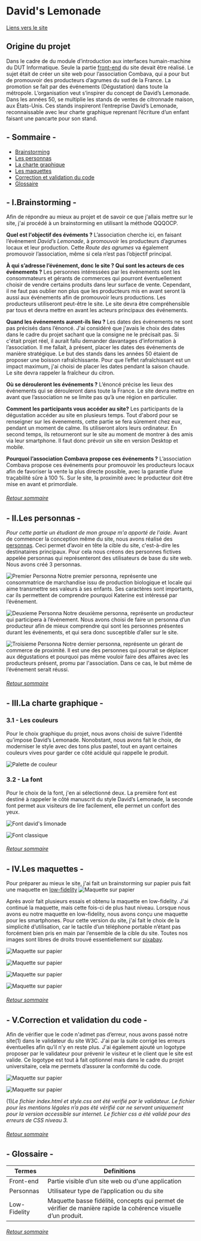 # David's Lemonade

[Liens vers le site](https://davids-lemonade-iut.000webhostapp.com/)

## Origine du projet
Dans le cadre de du module d’introduction aux interfaces humain-machine du DUT Informatique. Seule la partie [front-end](#glossaire) du site devait être réalisé. Le sujet était de créer un site web pour l’association Combava, qui a pour but de promouvoir des producteurs d’agrumes du sud de la France. La promotion se fait par des événements (Dégustation) dans toute la métropole. L’organisation veut s’inspirer du concept de David’s Lemonade. Dans les années 50, se multiplie les stands de ventes de citronnade maison, aux États-Unis. Ces stands inspireront l’entreprise David’s Lemonade, reconnaissable avec leur charte graphique reprenant l’écriture d’un enfant faisant une pancarte pour son stand.



##  - Sommaire - <a id="sommaire"></a>
- [Brainstorming](#brainstorming)
- [Les personnas](#personnas)
- [La charte graphique](#graphisme)
- [Les maquettes](#maquette)
- [Correction et validation du code](#correction)
- [Glossaire](#glossaire)

## - I.Brainstorming - <a id="brainstorming"></a> 
Afin de répondre au mieux au projet et de savoir ce que j'allais mettre sur le site, j'ai procédé à un brainstorming en utilisant la méthode QQQOCP.

**Quel est l'objectif des évéments ?**
L’association cherche ici, en faisant l’événement *David’s Lemonade*, à promouvoir les producteurs d’agrumes locaux et leur production. Cette *Route des    agrumes* va également promouvoir l’association, même si cela n’est pas l’objectif principal.

**À qui s’adresse l’événement, donc le site ? Qui sont les acteurs de ces événements ?**
Les personnes intéressées par les événements sont les consommateurs et gérants de commerces qui pourront éventuellement choisir de vendre certains
produits dans leur surface de vente. Cependant, il ne faut pas oublier non plus que les producteurs mis en avant seront là aussi aux événements afin de
promouvoir leurs productions. Les producteurs utiliseront peut-être le site. Le site devra être compréhensible par tous et devra mettre en avant les acteurs
principaux des événements.

**Quand les événements auront-ils lieu ?**
Les dates des événements ne sont pas précisés dans l’énoncé. J'ai considéré que j'avais le choix des dates dans le cadre du projet sachant que la consigne ne le précisait pas. Si c'était projet réel, il aurait fallu demander davantages d’information à l’association. Il me fallait, à présent, placer les dates des événements de manière stratégique. Le but des stands dans les années 50 étaient de proposer une boisson rafraîchissante. Pour que l’effet rafraîchissant est un impact maximum, j'ai choisi de placer les dates pendant la saison chaude. Le site devra rappeler la fraîcheur du citron.

**Où se dérouleront les événements ?**
L’énoncé précise les lieux des événements qui se dérouleront dans toute la France. Le site devra mettre en avant que l’association ne se limite pas qu’à une région en particulier.

**Comment les participants vous accéder au site?**
Les participants de la dégustation accéder au site en plusieurs temps. Tout d'abord pour se renseigner sur les évenements, cette partie se fera sûrement chez eux, pendant un moment de calme. Ils utiliseront alors leurs ordinateur. En second temps, ils retourneront sur le site au moment de montrer à des amis via leur smartphone. Il faut donc prévoir un site en version Desktop et mobile.

**Pourquoi l’association Combava propose ces événements ?**
L’association Combava propose ces événements pour promouvoir les producteurs locaux afin de favoriser la vente la plus directe possible, avec la garantie d’une traçabilité sûre à 100 %. Sur le site, la proximité avec le producteur doit être mise en avant et primordiale.
###### [Retour sommaire](#sommaire)

## - II.Les personnas - <a id="personnas"></a>

*Pour cette partie un étudiant de mon groupe m'a apporté de l'aide.*
Avant de commencer la conception même du site, nous avons réalisé des [personnas](#glossaire). Ceci permet d’avoir en tête la cible du site, c'est-à-dire les destinataires principaux. Pour cela nous créons des personnes fictives appelée personnas qui représenteront des utilisateurs de base du site web. Nous avons créé 3 personnas.

![Premier Personna](/image/Premier_personna.JPG)
Notre premier personna, représente une consommatrice de marchandise issu de production biologique et locale qui aime transmettre ses valeurs à ses enfants. Ses caractères sont importants, car ils permettent de comprendre pourquoi Katerine est intéressé par l’événement.

![Deuxieme Personna](/image/Deuxieme_personna.JPG)
Notre deuxième personna, représente un producteur qui participera à l’événement. Nous avons choisi de faire un personna d’un producteur afin de mieux comprendre qui sont les personnes présentes durant les événements, et qui sera donc susceptible d’aller sur le site.

![Troisieme Personna](/image/Troisieme_personna.JPG)
Notre dernier personna, représente un gérant de commerce de proximité. Il est une des personnes qui pourrait se déplacer aux dégustations et pourquoi pas
même vouloir faire des affaires avec les producteurs présent, promu par l'association. Dans ce cas, le but même de l’événement serait réussi.

###### [Retour sommaire](#sommaire)
## - III.La charte graphique - <a id="graphisme"></a>
### 3.1 - Les couleurs
Pour le choix graphique du projet, nous avons choisi de suivre l’identité qu’impose David’s Lemonade. Nonobstant, nous avons fait le choix, de moderniser le style avec des tons plus pastel, tout en ayant certaines couleurs vives pour garder ce côté acidulé qui rappelle le produit.

![Palette de couleur](/image/palette.JPG)

### 3.2 - La font
Pour le choix de la font, j'en ai sélectionné deux. La première font est destiné à rappeler le côté manuscrit du style David’s Lemonade, la seconde font permet aux visiteurs de lire facilement, elle permet un confort des yeux.

![Font david's limonade](/image/font1.JPG)

![Font classique](/image/font2.JPG)

###### [Retour sommaire](#sommaire)
## - IV.Les maquettes - <a id="maquette"></a>

Pour préparer au mieux le site, j'ai fait un brainstorming sur papier puis fait une maquette en [low-fidelity](#glossaire)
![Maquette sur papier](/image/maquette1.JPG)

Après avoir fait plusieurs essais et obtenu la maquette en low-fidelity. J'ai continué la maquette, mais cette fois-ci de plus haut niveau. Lorsque nous avons eu notre maquette en low-fidelity, nous avons conçu une maquette pour les smartphones. Pour cette version du site, j'ai fait le choix de la simplicité d’utilisation, car le tactile d’un téléphone portable n’étant pas forcément bien pris en main par l’ensemble de la cible du site. Toutes nos images sont libres de droits trouvé essentiellement sur [pixabay](https://www.pixabay.com).

![Maquette sur papier](/image/maquette2.JPG)

![Maquette sur papier](/image/maquette3.JPG)

![Maquette sur papier](/image/maquette4.JPG)

![Maquette sur papier](/image/maquette5.JPG)

###### [Retour sommaire](#sommaire)
## - V.Correction et validation du code - <a id="correction"></a>

Afin de vérifier que le code n'admet pas d’erreur, nous avons passé notre site(1) dans le validateur du site W3C. J'ai par la suite corrigé les erreurs éventuelles afin qu’il n’y en reste plus. J'ai également ajouté un logotype proposer par le validateur pour prévenir le visiteur et le client que le site est valide. Ce logotype est tout à fait optionnel mais dans le cadre du projet universitaire, cela me permets d’assurer la conformité du code.

![Maquette sur papier](/image/validation1.JPG)

![Maquette sur papier](/image/validation2.JPG)

 (1)*Le fichier index.html et style.css ont été verifié par le validateur. Le fichier pour les mentions légales n’a pas été vérifié car ne servant uniquement pour la version accessible sur internet. Le fichier css a été validé pour des erreurs de CSS niveau 3.*

###### [Retour sommaire](#sommaire)
## - Glossaire - <a id="glossaire"></a>
Termes | Definitions
-------|------------
Front-end | Partie visible d’un site web ou d'une application
Personnas|Utilisateur type de l’application ou du site
Low-Fidelity| Maquette basse fidélité, concepts qui permet de vérifier de manière rapide la cohérence visuelle d’un produit.


###### [Retour sommaire](#sommaire)
